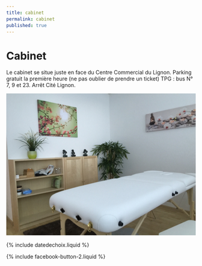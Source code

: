```yaml
---
title: cabinet
permalink: cabinet
published: true
---
```


# Cabinet

Le cabinet se situe juste en face du Centre Commercial du Lignon.
Parking gratuit la première heure (ne pas oublier de prendre un ticket)
TPG : bus N° 7, 9 et 23. Arrêt Cité Lignon.

![](./images/IMG_1821.JPG)

{% include datedechoix.liquid %}

{% include facebook-button-2.liquid %}
